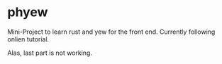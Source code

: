 # phyew

Mini-Project to learn rust and yew for the front end.
Currently following onlien tutorial.

Alas, last part is not working.
